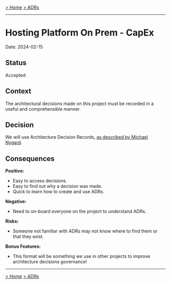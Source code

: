 [> Home](../README.md)    [> ADRs](README.md)

---

# Hosting Platform On Prem - CapEx

Date: 2024-02-15

## Status

Accepted

## Context

The architectural decisions made on this project must be recorded in a useful and comprehensible manner.

## Decision

We will use Architecture Decision Records, [as described by Michael Nygard](http://thinkrelevance.com/blog/2011/11/15/documenting-architecture-decisions).

## Consequences

**Positive:**

- Easy to access decisions.
- Easy to find out why a decision was made.
- Quick to learn how to create and use ADRs.

**Negative:**

- Need to on-board everyone on the project to understand ADRs.

**Risks:**

- Someone not familiar with ADRs may not know where to find them or that they exist.

**Bonus Features:**

- This format will be something we use in other projects to improve architecture decisions governance!

---

[> Home](../README.md)    [> ADRs](README.md)